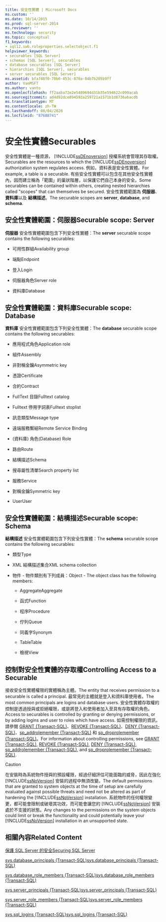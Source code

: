 ```yaml
---
title: 安全性實體 | Microsoft Docs
ms.custom: ''
ms.date: 10/14/2015
ms.prod: sql-server-2014
ms.reviewer: ''
ms.technology: security
ms.topic: conceptual
f1_keywords:
- sql12.swb.roleproperties.selectobject.f1
helpviewer_keywords:
- securables [SQL Server]
- schemas [SQL Server], securables
- database securables [SQL Server]
- hierarchies [SQL Server], securables
- server securables [SQL Server]
ms.assetid: bfa748f0-70b0-453c-870a-04b7b205b9ff
author: VanMSFT
ms.author: vanto
ms.openlocfilehash: ff2aaba72e2e5489694d31b35e594622c099acab
ms.sourcegitcommit: ad4d92dce894592a259721a1571b1d8736abacdb
ms.translationtype: MT
ms.contentlocale: zh-TW
ms.lasthandoff: 08/04/2020
ms.locfileid: "87688741"
---
```

# <a name="securables"></a><span data-ttu-id="63093-102">安全性實體</span><span class="sxs-lookup"><span data-stu-id="63093-102">Securables</span></span>
  <span data-ttu-id="63093-103">安全性實體是一種資源， [!INCLUDE[ssDEnoversion](../../includes/ssdenoversion-md.md)] 授權系統會管理其存取權。</span><span class="sxs-lookup"><span data-stu-id="63093-103">Securables are the resources to which the [!INCLUDE[ssDEnoversion](../../includes/ssdenoversion-md.md)] authorization system regulates access.</span></span> <span data-ttu-id="63093-104">例如，資料表是安全性實體。</span><span class="sxs-lookup"><span data-stu-id="63093-104">For example, a table is a securable.</span></span> <span data-ttu-id="63093-105">有些安全性實體可以包含在其他安全性實體內，因而建立稱為「範圍」的巢狀階層，以保護它們自己本身的安全。</span><span class="sxs-lookup"><span data-stu-id="63093-105">Some securables can be contained within others, creating nested hierarchies called "scopes" that can themselves be secured.</span></span> <span data-ttu-id="63093-106">安全性實體範圍為 **伺服器**、 **資料庫**以及 **結構描述**。</span><span class="sxs-lookup"><span data-stu-id="63093-106">The securable scopes are **server**, **database**, and **schema**.</span></span>  
  
## <a name="securable-scope-server"></a><span data-ttu-id="63093-107">安全性實體範圍：伺服器</span><span class="sxs-lookup"><span data-stu-id="63093-107">Securable scope: Server</span></span>  
 <span data-ttu-id="63093-108">**伺服器** 安全性實體範圍包含下列安全性實體：</span><span class="sxs-lookup"><span data-stu-id="63093-108">The **server** securable scope contains the following securables:</span></span>  
  
-   <span data-ttu-id="63093-109">可用性群組</span><span class="sxs-lookup"><span data-stu-id="63093-109">Availability group</span></span>  
  
-   <span data-ttu-id="63093-110">端點</span><span class="sxs-lookup"><span data-stu-id="63093-110">Endpoint</span></span>  
  
-   <span data-ttu-id="63093-111">登入</span><span class="sxs-lookup"><span data-stu-id="63093-111">Login</span></span>  
  
-   <span data-ttu-id="63093-112">伺服器角色</span><span class="sxs-lookup"><span data-stu-id="63093-112">Server role</span></span>  
  
-   <span data-ttu-id="63093-113">資料庫</span><span class="sxs-lookup"><span data-stu-id="63093-113">Database</span></span>  
  
## <a name="securable-scope-database"></a><span data-ttu-id="63093-114">安全性實體範圍：資料庫</span><span class="sxs-lookup"><span data-stu-id="63093-114">Securable scope: Database</span></span>  
 <span data-ttu-id="63093-115">**資料庫** 安全性實體範圍包含下列安全性實體：</span><span class="sxs-lookup"><span data-stu-id="63093-115">The **database** securable scope contains the following securables:</span></span>  
  
-   <span data-ttu-id="63093-116">應用程式角色</span><span class="sxs-lookup"><span data-stu-id="63093-116">Application role</span></span>  
  
-   <span data-ttu-id="63093-117">組件</span><span class="sxs-lookup"><span data-stu-id="63093-117">Assembly</span></span>  
  
-   <span data-ttu-id="63093-118">非對稱金鑰</span><span class="sxs-lookup"><span data-stu-id="63093-118">Asymmetric key</span></span>  
  
-   <span data-ttu-id="63093-119">憑證</span><span class="sxs-lookup"><span data-stu-id="63093-119">Certificate</span></span>  
  
-   <span data-ttu-id="63093-120">合約</span><span class="sxs-lookup"><span data-stu-id="63093-120">Contract</span></span>  
  
-   <span data-ttu-id="63093-121">FullText 目錄</span><span class="sxs-lookup"><span data-stu-id="63093-121">Fulltext catalog</span></span>  
  
-   <span data-ttu-id="63093-122">Fulltext 停用字詞表</span><span class="sxs-lookup"><span data-stu-id="63093-122">Fulltext stoplist</span></span>  
  
-   <span data-ttu-id="63093-123">訊息類型</span><span class="sxs-lookup"><span data-stu-id="63093-123">Message type</span></span>  
  
-   <span data-ttu-id="63093-124">遠端服務繫結</span><span class="sxs-lookup"><span data-stu-id="63093-124">Remote Service Binding</span></span>  
  
-   <span data-ttu-id="63093-125">(資料庫) 角色</span><span class="sxs-lookup"><span data-stu-id="63093-125">(Database) Role</span></span>  
  
-   <span data-ttu-id="63093-126">路由</span><span class="sxs-lookup"><span data-stu-id="63093-126">Route</span></span>  
  
-   <span data-ttu-id="63093-127">結構描述</span><span class="sxs-lookup"><span data-stu-id="63093-127">Schema</span></span>  
  
-   <span data-ttu-id="63093-128">搜尋屬性清單</span><span class="sxs-lookup"><span data-stu-id="63093-128">Search property list</span></span>  
  
-   <span data-ttu-id="63093-129">服務</span><span class="sxs-lookup"><span data-stu-id="63093-129">Service</span></span>  
  
-   <span data-ttu-id="63093-130">對稱金鑰</span><span class="sxs-lookup"><span data-stu-id="63093-130">Symmetric key</span></span>  
  
-   <span data-ttu-id="63093-131">User</span><span class="sxs-lookup"><span data-stu-id="63093-131">User</span></span>  
  
## <a name="securable-scope-schema"></a><span data-ttu-id="63093-132">安全性實體範圍：結構描述</span><span class="sxs-lookup"><span data-stu-id="63093-132">Securable scope: Schema</span></span>  
 <span data-ttu-id="63093-133">**結構描述** 安全性實體範圍包含下列安全性實體：</span><span class="sxs-lookup"><span data-stu-id="63093-133">The **schema** securable scope contains the following securables:</span></span>  
  
-   <span data-ttu-id="63093-134">類型</span><span class="sxs-lookup"><span data-stu-id="63093-134">Type</span></span>  
  
-   <span data-ttu-id="63093-135">XML 結構描述集合</span><span class="sxs-lookup"><span data-stu-id="63093-135">XML schema collection</span></span>  
  
-   <span data-ttu-id="63093-136">物件 - 物件類別有下列成員：</span><span class="sxs-lookup"><span data-stu-id="63093-136">Object - The object class has the following members:</span></span>  
  
    -   <span data-ttu-id="63093-137">Aggregate</span><span class="sxs-lookup"><span data-stu-id="63093-137">Aggregate</span></span>  
  
    -   <span data-ttu-id="63093-138">函式</span><span class="sxs-lookup"><span data-stu-id="63093-138">Function</span></span>  
  
    -   <span data-ttu-id="63093-139">程序</span><span class="sxs-lookup"><span data-stu-id="63093-139">Procedure</span></span>  
  
    -   <span data-ttu-id="63093-140">佇列</span><span class="sxs-lookup"><span data-stu-id="63093-140">Queue</span></span>  
  
    -   <span data-ttu-id="63093-141">同義字</span><span class="sxs-lookup"><span data-stu-id="63093-141">Synonym</span></span>  
  
    -   <span data-ttu-id="63093-142">Table</span><span class="sxs-lookup"><span data-stu-id="63093-142">Table</span></span>  
  
    -   <span data-ttu-id="63093-143">檢視</span><span class="sxs-lookup"><span data-stu-id="63093-143">View</span></span>  
  
## <a name="controlling-access-to-a-securable"></a><span data-ttu-id="63093-144">控制對安全性實體的存取權</span><span class="sxs-lookup"><span data-stu-id="63093-144">Controlling Access to a Securable</span></span>  
 <span data-ttu-id="63093-145">接收安全性實體權限的實體稱為主體。</span><span class="sxs-lookup"><span data-stu-id="63093-145">The entity that receives permission to a securable is called a principal.</span></span> <span data-ttu-id="63093-146">最常見的主體就是登入和資料庫使用者。</span><span class="sxs-lookup"><span data-stu-id="63093-146">The most common principals are logins and database users.</span></span> <span data-ttu-id="63093-147">安全性實體存取權的控制是透過授與或拒絕權限，或是將登入和使用者加入至具有存取權的角色。</span><span class="sxs-lookup"><span data-stu-id="63093-147">Access to securables is controlled by granting or denying permissions, or by adding logins and user to roles which have access.</span></span> <span data-ttu-id="63093-148">如需控制權限的資訊，請參閱 [GRANT &#40;Transact-SQL&#41;](/sql/t-sql/statements/grant-transact-sql)、[REVOKE &#40;Transact-SQL&#41;](/sql/t-sql/statements/revoke-transact-sql)、[DENY &#40;Transact-SQL&#41;](/sql/t-sql/statements/deny-transact-sql)、[sp_addrolemember &#40;Transact-SQL&#41;](/sql/relational-databases/system-stored-procedures/sp-addrolemember-transact-sql) 和 [sp_droprolemember &#40;Transact-SQL&#41;](/sql/relational-databases/system-stored-procedures/sp-droprolemember-transact-sql)。</span><span class="sxs-lookup"><span data-stu-id="63093-148">For information about controlling permissions, see [GRANT &#40;Transact-SQL&#41;](/sql/t-sql/statements/grant-transact-sql), [REVOKE &#40;Transact-SQL&#41;](/sql/t-sql/statements/revoke-transact-sql), [DENY &#40;Transact-SQL&#41;](/sql/t-sql/statements/deny-transact-sql), [sp_addrolemember &#40;Transact-SQL&#41;](/sql/relational-databases/system-stored-procedures/sp-addrolemember-transact-sql), and [sp_droprolemember &#40;Transact-SQL&#41;](/sql/relational-databases/system-stored-procedures/sp-droprolemember-transact-sql).</span></span>  
  
> [!CAUTION]  
>  <span data-ttu-id="63093-149">在安裝時為系統物件授與的預設權限，經過仔細評估可能面臨的威脅，因此在強化 [!INCLUDE[ssNoVersion](../../../includes/ssnoversion-md.md)] 安裝的過程中無須改變。</span><span class="sxs-lookup"><span data-stu-id="63093-149">The default permissions that are granted to system objects at the time of setup are carefully evaluated against possible threats and need not be altered as part of hardening the [!INCLUDE[ssNoVersion](../../../includes/ssnoversion-md.md)] installation.</span></span> <span data-ttu-id="63093-150">系統物件的任何權限變更，都可能會限制或破壞其功效，而可能會讓您的 [!INCLUDE[ssNoVersion](../../../includes/ssnoversion-md.md)] 安裝處於不支援的狀態。</span><span class="sxs-lookup"><span data-stu-id="63093-150">Any changes to the permissions on the system objects could limit or break the functionality and could potentially leave your [!INCLUDE[ssNoVersion](../../../includes/ssnoversion-md.md)] installation in an unsupported state.</span></span>  
  
## <a name="related-content"></a><span data-ttu-id="63093-151">相關內容</span><span class="sxs-lookup"><span data-stu-id="63093-151">Related Content</span></span>  
 [<span data-ttu-id="63093-152">保護 SQL Server 的安全</span><span class="sxs-lookup"><span data-stu-id="63093-152">Securing SQL Server</span></span>](securing-sql-server.md)  
  
 [<span data-ttu-id="63093-153">sys.database_principals &#40;Transact-SQL&#41;</span><span class="sxs-lookup"><span data-stu-id="63093-153">sys.database_principals &#40;Transact-SQL&#41;</span></span>](/sql/relational-databases/system-catalog-views/sys-database-principals-transact-sql)  
  
 [<span data-ttu-id="63093-154">sys.database_role_members &#40;Transact-SQL&#41;</span><span class="sxs-lookup"><span data-stu-id="63093-154">sys.database_role_members &#40;Transact-SQL&#41;</span></span>](/sql/relational-databases/system-catalog-views/sys-database-role-members-transact-sql)  
  
 [<span data-ttu-id="63093-155">sys.server_principals &#40;Transact-SQL&#41;</span><span class="sxs-lookup"><span data-stu-id="63093-155">sys.server_principals &#40;Transact-SQL&#41;</span></span>](/sql/relational-databases/system-catalog-views/sys-server-principals-transact-sql)  
  
 [<span data-ttu-id="63093-156">sys.server_role_members &#40;Transact-SQL&#41;</span><span class="sxs-lookup"><span data-stu-id="63093-156">sys.server_role_members &#40;Transact-SQL&#41;</span></span>](/sql/relational-databases/system-catalog-views/sys-server-role-members-transact-sql)  
  
 [<span data-ttu-id="63093-157">sys.sql_logins &#40;Transact-SQL&#41;</span><span class="sxs-lookup"><span data-stu-id="63093-157">sys.sql_logins &#40;Transact-SQL&#41;</span></span>](/sql/relational-databases/system-catalog-views/sys-sql-logins-transact-sql)  
  
  
